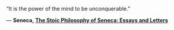 ---
---
“It is the power of the mind to be unconquerable.”

― **Seneca, [The Stoic Philosophy of Seneca: Essays and Letters](https://www.goodreads.com/work/quotes/93902)**
